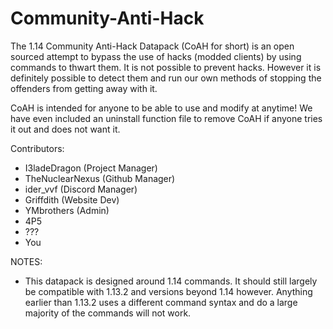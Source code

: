 # Community-Anti-Hack

The 1.14 Community Anti-Hack Datapack (CoAH for short) is an open sourced attempt to bypass the use of hacks (modded clients) by using commands to thwart them. It is not possible to prevent hacks. However it is definitely possible to detect them and run our own methods of stopping the offenders from getting away with it.

CoAH is intended for anyone to be able to use and modify at anytime! We have even included an uninstall function file to remove CoAH if anyone tries it out and does not want it.

Contributors:
- I3ladeDragon (Project Manager)
- TheNuclearNexus (Github Manager)
- ider_vvf (Discord Manager)
- Griffdith (Website Dev)
- YMbrothers (Admin)
- 4P5
- ???
- You

NOTES:

- This datapack is designed around 1.14 commands. It should still largely be compatible with 1.13.2 and versions beyond 1.14 however. Anything earlier than 1.13.2 uses a different command syntax and do a large majority of the commands will not work.
